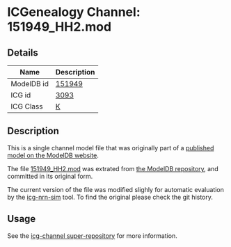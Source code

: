 # ICGenealogy Channel: 151949\_HH2.mod

## Details

Name | Description
---- | -----------
ModelDB id | [151949](http://senselab.med.yale.edu/ModelDB/ShowModel.cshtml?model=151949)
ICG id | [3093](http://icg.neurotheory.ox.ac.uk/channels/1/3093)
ICG Class | [K](http://icg.neurotheory.ox.ac.uk/channels/1)

## Description

This is a single channel model file that was originally part of a [published model on the ModelDB website](http://senselab.med.yale.edu/mModelDB/ShowModel.cshtml?model=151949).


The file [151949\_HH2.mod](151949_HH2.mod) was extrated from [the ModelDB repository](http://senselab.med.yale.edu/ModelDB/ShowModel.cshtml?model=151949), and committed in its original form.

The current version of the file was modified slighly for automatic evaluation by the [icg-nrn-sim](https://github.com/icgenealogy/icg-nrn-sim) tool. To find the original please check the git history.


## Usage

See the [icg-channel super-repository](https://github.com/icgenealogy/icg-channels) for more information.